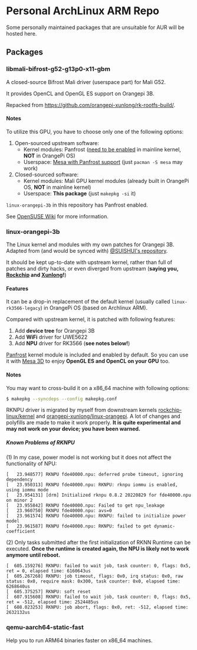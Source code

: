 # Personal ArchLinux ARM Repo
Some personally maintained packages that are unsuitable for AUR will be hosted here.

## Packages
### libmali-bifrost-g52-g13p0-x11-gbm
A closed-source Bifrost Mali driver (userspace part) for Mali G52.

It provides OpenCL and OpenGL ES support on Orangepi 3B.

Repacked from <https://github.com/orangepi-xunlong/rk-rootfs-build/>.

#### Notes
To utilize this GPU, you have to choose only one of the following options:

1. Open-sourced upstream software:
    - Kernel modules: Panfrost ([need to be enabled](https://git.kernel.org/pub/scm/linux/kernel/git/torvalds/linux.git/tree/drivers/gpu/drm/panfrost/Kconfig) in mainline kernel, **NOT** in OrangePi OS)
    - Userspace: [Mesa with Panfrost support](https://docs.mesa3d.org/drivers/panfrost.html) (just `pacman -S mesa` may work)
2. Closed-sourced software:
    - Kernel modules: Mali GPU kernel modules (already built in OrangePi OS, **NOT** in mainline kernel)
    - Userspace: **This package** (just `makepkg -si` it)

`linux-orangepi-3b` in this repository has Panfrost enabled.

See [OpenSUSE Wiki](https://en.opensuse.org/ARM_Mali_GPU) for more information.

### linux-orangepi-3b
The Linux kernel and modules with my own patches for Orangepi 3B. Adapted from (and would be synced with) [@SUISHUI's repository](https://github.com/SUISHUI/linux-orangepi-3b).

It should be kept up-to-date with upstream kernel, rather than full of patches and dirty hacks, or even diverged from upstream (**saying you, [Rockchip](https://github.com/rockchip-linux/kernel/tree/develop-5.10) and [Xunlong](https://github.com/orangepi-xunlong/linux-orangepi/blob/orange-pi-5.10-rk35xx/)!**)

#### Features
It can be a drop-in replacement of the default kernel (usually called `linux-rk3566-legacy`) in OrangePi OS (based on Archlinux ARM).

Compared with upstream kernel, it is patched with following features:

1. Add **device tree** for Orangepi 3B
2. Add **WiFi** driver for UWE5622
3. Add **NPU** driver for RK3566 (**see notes below!**)

[Panfrost](https://git.kernel.org/pub/scm/linux/kernel/git/torvalds/linux.git/tree/drivers/gpu/drm/panfrost/) kernel module is included and enabled by default. So you can use it with [Mesa 3D](https://docs.mesa3d.org/drivers/panfrost.html) to enjoy **OpenGL ES and OpenCL on your GPU** too.

#### Notes 
You may want to cross-build it on a x86_64 machine with following options:

```sh
$ makepkg --syncdeps --config makepkg.conf
```

RKNPU driver is migrated by myself from downstream kernels [rockchip-linux/kernel](https://github.com/rockchip-linux/kernel/tree/develop-5.10) and [orangepi-xunlong/linux-orangepi](https://github.com/orangepi-xunlong/linux-orangepi/blob/orange-pi-5.10-rk35xx/). A lot of changes and polyfills are made to make it work properly. **It is quite experimental and may not work on your device; you have been warned.** 

##### Known Problems of RKNPU
(1) In my case, power model is not working but it does not affect the functionality of NPU:

```
[   23.948577] RKNPU fde40000.npu: deferred probe timeout, ignoring dependency
[   23.950313] RKNPU fde40000.npu: RKNPU: rknpu iommu is enabled, using iommu mode
[   23.954131] [drm] Initialized rknpu 0.8.2 20220829 for fde40000.npu on minor 2
[   23.955842] RKNPU fde40000.npu: Failed to get npu_leakage
[   23.960750] RKNPU fde40000.npu: avs=0
[   23.961574] RKNPU fde40000.npu: RKNPU: failed to initialize power model
[   23.961587] RKNPU fde40000.npu: RKNPU: failed to get dynamic-coefficient
```

(2) Only tasks submitted after the first initialization of RKNN Runtime can be executed. **Once the runtime is created again, the NPU is likely not to work anymore until reboot.**

```
[  605.159276] RKNPU: failed to wait job, task counter: 0, flags: 0x5, ret = 0, elapsed time: 6160643us
[  605.267268] RKNPU: job timeout, flags: 0x0, irq status: 0x0, raw status: 0x0, require mask: 0x300, task counter: 0x0, elapsed time: 6268640us
[  605.375257] RKNPU: soft reset
[  607.915608] RKNPU: failed to wait job, task counter: 0, flags: 0x5, ret = -512, elapsed time: 2524485us
[  608.023253] RKNPU: job abort, flags: 0x0, ret: -512, elapsed time: 2632132us
```

### qemu-aarch64-static-fast
Help you to run ARM64 binaries faster on x86_64 machines.